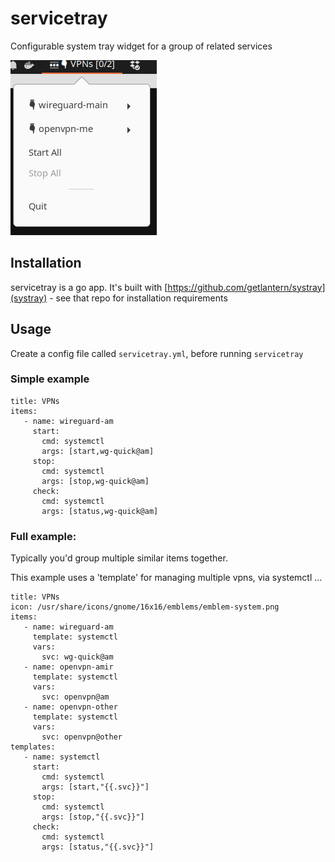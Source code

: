 # servicetray

Configurable system tray widget for a group of related services

![screenshot](./servicetray.png)

## Installation

servicetray is a go app. It's built with [https://github.com/getlantern/systray](systray) - see that repo for installation requirements

## Usage

Create a config file called `servicetray.yml`, before running `servicetray`

### Simple example

```
title: VPNs
items:
   - name: wireguard-am
     start:
       cmd: systemctl
       args: [start,wg-quick@am]
     stop:
       cmd: systemctl
       args: [stop,wg-quick@am]
     check:
       cmd: systemctl
       args: [status,wg-quick@am]
```

### Full example:

Typically you'd group multiple similar items together.

This example uses a 'template' for managing multiple vpns, via systemctl ...

```
title: VPNs
icon: /usr/share/icons/gnome/16x16/emblems/emblem-system.png
items:
   - name: wireguard-am
     template: systemctl
     vars:
       svc: wg-quick@am
   - name: openvpn-amir
     template: systemctl
     vars:
       svc: openvpn@am
   - name: openvpn-other
     template: systemctl
     vars:
       svc: openvpn@other
templates:
   - name: systemctl
     start:
       cmd: systemctl
       args: [start,"{{.svc}}"]
     stop:
       cmd: systemctl
       args: [stop,"{{.svc}}"]
     check:
       cmd: systemctl
       args: [status,"{{.svc}}"]
```


##
